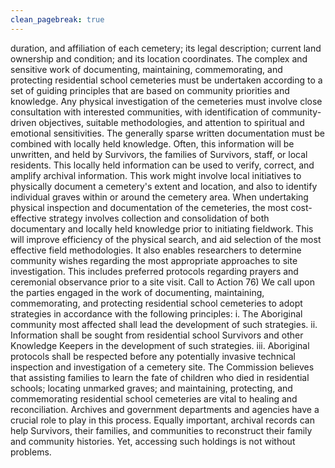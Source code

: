 ```yaml
---
clean_pagebreak: true
---
```


duration, and affiliation of each cemetery; its legal description; current land ownership and condition; and its location coordinates.
The complex and sensitive work of documenting, maintaining, commemorating, and protecting residential school cemeteries must be undertaken according to a set of guiding principles that are based on community priorities and knowledge. Any physical investigation of the cemeteries must involve close consultation with interested communities, with identification of community-driven objectives, suitable methodologies, and attention to spiritual and emotional sensitivities.
The generally sparse written documentation must be combined with locally held knowledge. Often, this information will be unwritten, and held by Survivors, the families of Survivors, staff, or local residents. This locally held information can be used to verify, correct, and amplify archival information. This work might involve local initiatives to physically document a cemetery's extent and location, and also to identify individual graves within or around the cemetery area. When undertaking physical inspection and documentation of the cemeteries, the most cost-effective strategy involves collection and consolidation of both documentary and locally held knowledge prior to initiating fieldwork. This will improve efficiency of the physical search, and aid selection of the most effective field methodologies. It also enables researchers to determine community wishes regarding the most appropriate approaches to site investigation. This includes preferred protocols regarding prayers and ceremonial observance prior to a site visit.
Call to Action
76) We call upon the parties engaged in the work of documenting, maintaining, commemorating, and protecting residential school cemeteries to adopt strategies in accordance with the following principles:
i. The Aboriginal community most affected shall lead the development of such strategies.
ii. Information shall be sought from residential school Survivors and other Knowledge Keepers in the development of such strategies.
iii. Aboriginal protocols shall be respected before any potentially invasive technical inspection and investigation of a cemetery site.
The Commission believes that assisting families to learn the fate of children who died in residential schools; locating unmarked graves; and maintaining, protecting, and commemorating residential school cemeteries are vital to healing and reconciliation. Archives and government departments and agencies have a crucial role to play in this process. Equally important, archival records can help Survivors, their families, and communities to reconstruct their family and community histories. Yet, accessing such holdings is not without problems.
